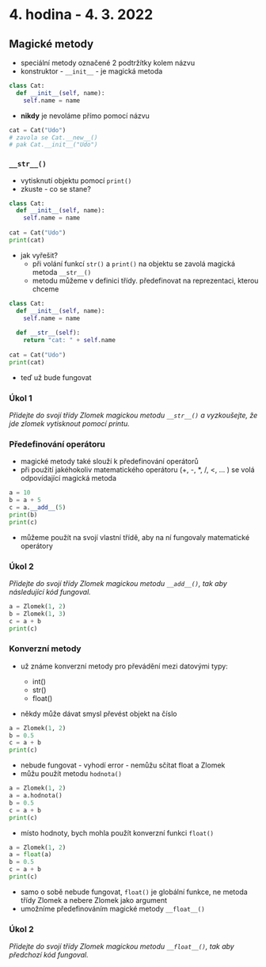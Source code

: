 # 4. hodina - 4. 3. 2022

## Magické metody

- speciální metody označené 2 podtržítky kolem názvu
- konstruktor - `__init__` - je magická metoda
```python
class Cat:
  def __init__(self, name):
    self.name = name
```

- __nikdy__ je nevoláme přímo pomocí názvu
```python
cat = Cat("Udo")
# zavola se Cat.__new__()
# pak Cat.__init__("Udo")
```
### `__str__()`
- vytisknutí objektu pomocí `print()`
- zkuste - co se stane?
```python
class Cat:
  def __init__(self, name):
    self.name = name
    
cat = Cat("Udo")
print(cat)
```

- jak vyřešit?
  - při volání funkcí `str()` a `print()` na objektu se zavolá magická metoda `__str__()`
  - metodu můžeme v definici třídy. předefinovat na reprezentaci, kterou chceme

```python
class Cat:
  def __init__(self, name):
    self.name = name
    
  def __str__(self):
    return "cat: " + self.name
    
cat = Cat("Udo")
print(cat)
```
- teď už bude fungovat

### Úkol 1
*Přidejte do svojí třídy Zlomek magickou metodu `__str__()` a vyzkoušejte, že jde zlomek vytisknout pomocí printu.*

### Předefinování operátoru
- magické metody také slouží k předefinování operátorů
- při použití jakéhokoliv matematického operátoru (+, -, \*, /, <, ... ) se volá odpovídající magická metoda
```python
a = 10
b = a + 5
c = a.__add__(5)
print(b)
print(c)
```
- můžeme použít na svojí vlastní třídě, aby na ní fungovaly matematické operátory

### Úkol 2
*Přidejte do svojí třídy Zlomek magickou metodu `__add__()`, tak aby následující kód fungoval.*
```python
a = Zlomek(1, 2)
b = Zlomek(1, 3)
c = a + b
print(c)
```

### Konverzní metody
- už známe konverzní metody pro převádění mezi datovými typy:
  - int()
  - str()
  - float()

- někdy může dávat smysl převést objekt na číslo
```python
a = Zlomek(1, 2)
b = 0.5
c = a + b
print(c)
```
- nebude fungovat - vyhodí error - nemůžu sčítat float a Zlomek
- můžu použít metodu `hodnota()`
```python
a = Zlomek(1, 2)
a = a.hodnota()
b = 0.5
c = a + b
print(c)
```

- místo hodnoty, bych mohla použít konverzní funkci `float()`
```python
a = Zlomek(1, 2)
a = float(a)
b = 0.5
c = a + b
print(c)
```
- samo o sobě nebude fungovat, `float()` je globální funkce, ne metoda třídy Zlomek a nebere Zlomek jako argument
- umožníme předefinováním magické metody `__float__()`

### Úkol 2
*Přidejte do svojí třídy Zlomek magickou metodu `__float__()`, tak aby předchozí kód fungoval.*
 
